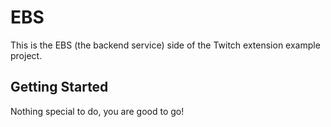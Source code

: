 # EBS

This is the EBS (the backend service) side of the Twitch extension example project.

## Getting Started

Nothing special to do, you are good to go!